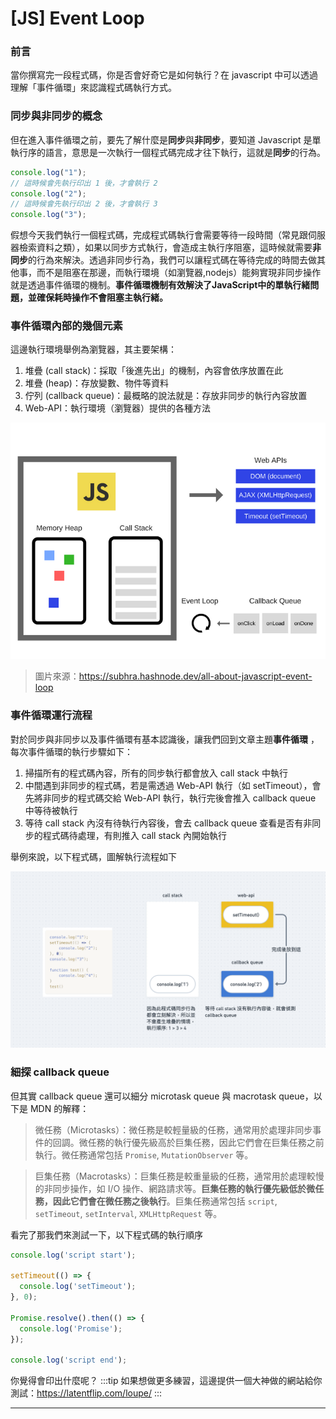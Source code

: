 # [JS] Event Loop

### 前言

當你撰寫完一段程式碼，你是否會好奇它是如何執行？在 javascript 中可以透過理解「事件循環」來認識程式碼執行方式。

### 同步與非同步的概念

但在進入事件循環之前，要先了解什麼是**同步**與**非同步**，要知道 Javascript 是單執行序的語言，意思是一次執行一個程式碼完成才往下執行，這就是**同步**的行為。

```js
console.log("1");
// 這時候會先執行印出 1 後，才會執行 2
console.log("2");
// 這時候會先執行印出 2 後，才會執行 3
console.log("3");
```
假想今天我們執行一個程式碼，完成程式碼執行會需要等待一段時間（常見跟伺服器檢索資料之類），如果以同步方式執行，會造成主執行序阻塞，這時候就需要**非同步**的行為來解決。透過非同步行為，我們可以讓程式碼在等待完成的時間去做其他事，而不是阻塞在那邊，而執行環境（如瀏覽器,nodejs）能夠實現非同步操作就是透過事件循環的機制。**事件循環機制有效解決了JavaScript中的單執行緒問題，並確保耗時操作不會阻塞主執行緒。**


### 事件循環內部的幾個元素

這邊執行環境舉例為瀏覽器，其主要架構：

1. 堆疊 (call stack)：採取「後進先出」的機制，內容會依序放置在此
2. 堆疊 (heap)：存放變數、物件等資料
3. 佇列 (callback queue)：最概略的說法就是：存放非同步的執行內容放置
4. Web-API：執行環境（瀏覽器）提供的各種方法

![](/img/eventloop/eventloop.png)

> 圖片來源：https://subhra.hashnode.dev/all-about-javascript-event-loop




### 事件循環運行流程

對於同步與非同步以及事件循環有基本認識後，讓我們回到文章主題**事件循環** ，每次事件循環的執行步驟如下：

1. 掃描所有的程式碼內容，所有的同步執行都會放入 call stack 中執行
2. 中間遇到非同步的程式碼，若是需透過 Web-API 執行（如 setTimeout），會先將非同步的程式碼交給 Web-API 執行，執行完後會推入 callback queue 中等待被執行
3. 等待 call stack 內沒有待執行內容後，會去 callback queue 查看是否有非同步的程式碼待處理，有則推入 call stack 內開始執行

舉例來說，以下程式碼，圖解執行流程如下

![](/img/eventloop/eventloop-work-easy.png)

### 細探 callback queue 

但其實 callback queue 還可以細分 microtask queue 與 macrotask queue，以下是 MDN 的解釋：

> 微任務（Microtasks）：微任務是較輕量級的任務，通常用於處理非同步事件的回調。微任務的執行優先級高於巨集任務，因此它們會在巨集任務之前執行。微任務通常包括 `Promise`, `MutationObserver` 等。

> 巨集任務（Macrotasks）：巨集任務是較重量級的任務，通常用於處理較慢的非同步操作，如 I/O 操作、網路請求等。**巨集任務的執行優先級低於微任務，因此它們會在微任務之後執行**。巨集任務通常包括 `script`, `setTimeout`, `setInterval`, `XMLHttpRequest` 等。

看完了那我們來測試一下，以下程式碼的執行順序

```js
console.log('script start');

setTimeout(() => {
  console.log('setTimeout');
}, 0);

Promise.resolve().then(() => {
  console.log('Promise');
});

console.log('script end');

```
你覺得會印出什麼呢？
:::tip
如果想做更多練習，這邊提供一個大神做的網站給你測試：https://latentflip.com/loupe/
:::




---
